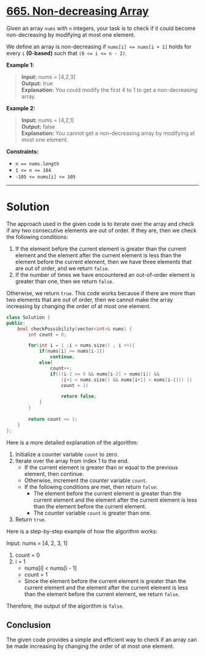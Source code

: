 # [665. Non-decreasing Array](https://leetcode.com/problems/non-decreasing-array/)

Given an array `nums` with `n` integers, your task is to check if it could become non-decreasing by modifying at most one element.

We define an array is non-decreasing if `nums[i] <= nums[i + 1]` holds for every `i` **(0-based)** such that `(0 <= i <= n - 2)`.

 


**Example 1:**

>**Input:** nums = [4,2,3]<br>
**Output:** true<br>
**Explanation:** You could modify the first 4 to 1 to get a non-decreasing array.

**Example 2:**

>**Input:** nums = [4,2,1]<br>
**Output:** false<br>
**Explanation:** You cannot get a non-decreasing array by modifying at most one element.
 

**Constraints:**

- `n == nums.length`
- `1 <= n <= 104`
- `-105 <= nums[i] <= 105`
---
# Solution

The approach used in the given code is to iterate over the array and check if any two consecutive elements are out of order. If they are, then we check the following conditions:

1. If the element before the current element is greater than the current element and the element after the current element is less than the element before the current element, then we have three elements that are out of order, and we return `false`.
2. If the number of times we have encountered an out-of-order element is greater than one, then we return `false`.

Otherwise, we return `true`. This code works because if there are more than two elements that are out of order, then we cannot make the array increasing by changing the order of at most one element.

```cpp
class Solution {
public:
    bool checkPossibility(vector<int>& nums) {
        int count = 0;

        for(int i = 1 ;i < nums.size() ; i ++){
            if(nums[i] >= nums[i-1])
                continue;
            else{
                count++;
                if(((i-2 >= 0 && nums[i-2] > nums[i]) && 
                    (i+1 < nums.size() && nums[i+1] < nums[i-1])) || 
                    count > 1)

                    return false;
            }
        }
       
        return count <= 1; 
    }
};
```

Here is a more detailed explanation of the algorithm:

1. Initialize a counter variable `count` to zero.
2. Iterate over the array from index 1 to the end.
    * If the current element is greater than or equal to the previous element, then continue.
    * Otherwise, increment the counter variable `count`.
    * If the following conditions are met, then return `false`:
        * The element before the current element is greater than the current element and the element after the current element is less than the element before the current element.
        * The counter variable `count` is greater than one.
3. Return `true`.

Here is a step-by-step example of how the algorithm works:


Input: nums = [4, 2, 3, 1]

1. count = 0
2. i = 1
    * nums[i] < nums[i - 1]
    * count = 1
    * Since the element before the current element is greater than the current element and the element after the current element is less than the element before the current element, we return `false`.


Therefore, the output of the algorithm is `false`.

## Conclusion

The given code provides a simple and efficient way to check if an array can be made increasing by changing the order of at most one element.